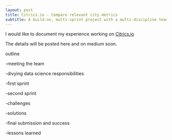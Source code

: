 ```yaml
---
layout: post
title: Citrics.io - Compare relevant city metrics
subtitle: A build-on, multi-sprint project with a multi-discipline team
---
```


I would like to document my experience working on [Citrics.io](https://www.citrics.io)

The details will be posted here and on medium soon.

outline

-meeting the team

-divying data science responsibilities

-first sprint

-second sprint

-challenges

-solutions

-final submission and success

-lessons learned
